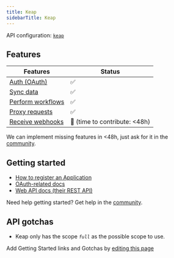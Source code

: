 ```yaml
---
title: Keap
sidebarTitle: Keap
---
```


API configuration: [`keap`](https://terapi.dev/providers.yaml)

## Features

| Features | Status |
| - | - |
| [Auth (OAuth)](https://terapi.gitbook.io/terapi-api-explorer/integrate/guides/authorize-an-api) | ✅ |
| [Sync data](https://terapi.gitbook.io/terapi-api-explorer/integrate/guides/sync-data-from-an-api) | ✅ |
| [Perform workflows](https://terapi.gitbook.io/terapi-api-explorer/integrate/guides/perform-workflows-with-an-api) | ✅ |
| [Proxy requests](https://terapi.gitbook.io/terapi-api-explorer/integrate/guides/proxy-requests-to-an-api) | ✅ |
| [Receive webhooks](https://terapi.gitbook.io/terapi-api-explorer/integrate/guides/receive-webhooks-from-an-api) | 🚫 (time to contribute: &lt;48h) |

We can implement missing features in &lt;48h, just ask for it in the [community](https://terapi.dev/slack).

## Getting started

-   [How to register an Application](https://keys.developer.keap.com/accounts/create?client_id=portal-nue1osvn10)
-   [OAuth-related docs](https://developer.infusionsoft.com/getting-started-oauth-keys/)
-   [Web API docs (their REST API)](https://developer.keap.com/docs/restv2/)

Need help getting started? Get help in the [community](https://terapi.dev/slack).

## API gotchas

-   Keap only has the scope _`full`_ as the possible scope to use.

Add Getting Started links and Gotchas by [editing this page]()

